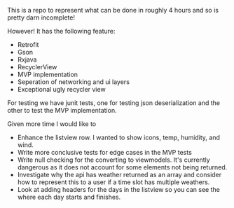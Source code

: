 This is a repo to represent what can be done in roughly 4 hours and so is pretty darn incomplete!

However! It has the following feature:
* Retrofit
* Gson
* Rxjava
* RecyclerView
* MVP implementation
* Seperation of networking and ui layers
* Exceptional ugly recycler view

For testing we have junit tests, one for testing json deserialization and the other to test the MVP implementation.

Given more time I would like to 
* Enhance the listview row. I wanted to show icons, temp, humidity, and wind.
* Write more conclusive tests for edge cases in the MVP tests
* Write null checking for the converting to viewmodels. It's currently dangerous as it does not account for some elements not being returned.
* Investigate why the api has weather returned as an array and consider how to represent this to a user if a time slot has multiple weathers.
* Look at adding headers for the days in the listview so you can see the where each day starts and finishes.
